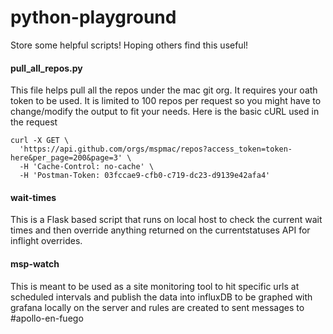 # python-playground
Store some helpful scripts! Hoping others find this useful!


#### pull_all_repos.py
This file helps pull all the repos under the mac git org. It requires your oath token to be used. It is limited to 100 repos per request so you might have to change/modify the output to fit your needs. Here is the basic cURL used in the request
```
curl -X GET \
  'https://api.github.com/orgs/mspmac/repos?access_token=token-here&per_page=200&page=3' \
  -H 'Cache-Control: no-cache' \
  -H 'Postman-Token: 03fccae9-cfb0-c719-dc23-d9139e42afa4'
```

#### wait-times 
This is a Flask based script that runs on local host to check the current wait times and then override anything returned on the currentstatuses API for inflight overrides.

#### msp-watch 
This is meant to be used as a site monitoring tool to hit specific urls at scheduled intervals and publish the data into influxDB to be graphed with grafana locally on the server and rules are created to sent messages to #apollo-en-fuego
